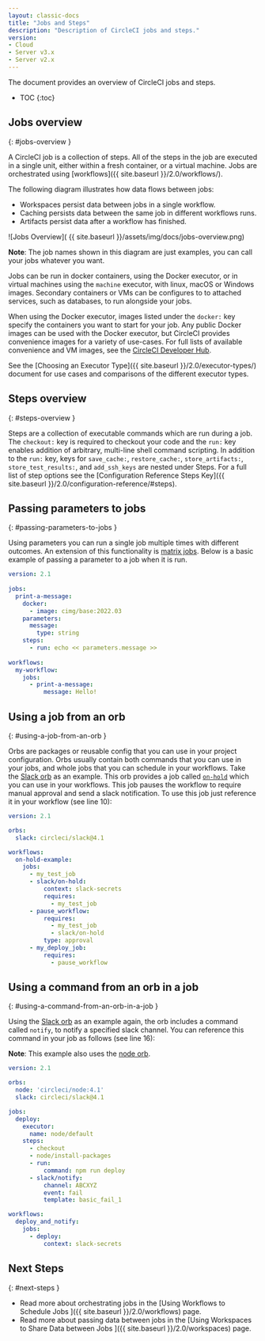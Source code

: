```yaml
---
layout: classic-docs
title: "Jobs and Steps"
description: "Description of CircleCI jobs and steps."
version:
- Cloud
- Server v3.x
- Server v2.x
---
```


The document provides an overview of CircleCI jobs and steps.

* TOC
{:toc}

## Jobs overview
{: #jobs-overview }

A CircleCI job is a collection of steps. All of the steps in the job are executed in a single unit, either within a fresh container, or a virtual machine. Jobs are orchestrated using [workflows]({{ site.baseurl }}/2.0/workflows/).

The following diagram illustrates how data flows between jobs:
* Workspaces persist data between jobs in a single workflow.
* Caching persists data between the same job in different workflows runs.
* Artifacts persist data after a workflow has finished.

![Jobs Overview]( {{ site.baseurl }}/assets/img/docs/jobs-overview.png)

**Note**: The job names shown in this diagram are just examples, you can call your jobs whatever you want.

Jobs can be run in docker containers, using the Docker executor, or in virtual machines using the `machine` executor, with linux, macOS or Windows images. Secondary containers or VMs can be configures to to attached services, such as databases, to run alongside your jobs.

When using the Docker executor, images listed under the `docker:` key specify the containers you want to start for your job. Any public Docker images can be used with the Docker executor, but CircleCI provides convenience images for a variety of use-cases. For full lists of available convenience and VM images, see the [CircleCI Developer Hub](https://circleci.com/developer/images).

See the [Choosing an Executor Type]({{ site.baseurl }}/2.0/executor-types/) document for use cases and comparisons of the different executor types.

## Steps overview
{: #steps-overview }

Steps are a collection of executable commands which are run during a job. The `checkout:` key is required to checkout your code and the `run:` key enables addition of arbitrary, multi-line shell command scripting.  In addition to the `run:` key, keys for `save_cache:`, `restore_cache:`, `store_artifacts:`, `store_test_results:`, and `add_ssh_keys` are nested under Steps. For a full list of step options see the [Configuration Reference Steps Key]({{ site.baseurl }}/2.0/configuration-reference/#steps).

## Passing parameters to jobs
{: #passing-parameters-to-jobs }

Using parameters you can run a single job multiple times with different outcomes. An extension of this functionality is [matrix jobs]({{site.baseurl}}/2.0/configuration-reference/#matrix-requires-version-21). Below is a basic example of passing a parameter to a job when it is run.

```yml
version: 2.1
​
jobs:
  print-a-message:
    docker:
      - image: cimg/base:2022.03
    parameters:
      message:
        type: string
    steps:
      - run: echo << parameters.message >>
​
workflows:
  my-workflow:
    jobs:
      - print-a-message:
          message: Hello!
```

## Using a job from an orb
{: #using-a-job-from-an-orb }

Orbs are packages or reusable config that you can use in your project configuration. Orbs usually contain both commands that you can use in your jobs, and whole jobs that you can schedule in your workflows. Take the [Slack orb](https://circleci.com/developer/orbs/orb/circleci/slack) as an example. This orb provides a job called [`on-hold`](https://circleci.com/developer/orbs/orb/circleci/slack#usage-on_hold_notification) which you can use in your workflows. This job pauses the workflow to require manual approval and send a slack notification. To use this job just reference it in your workflow (see line 10):

```yml
version: 2.1

orbs:
  slack: circleci/slack@4.1

workflows:
  on-hold-example:
    jobs:
      - my_test_job
      - slack/on-hold:
          context: slack-secrets
          requires:
            - my_test_job
      - pause_workflow:
          requires:
            - my_test_job
            - slack/on-hold
          type: approval
      - my_deploy_job:
          requires:
            - pause_workflow
```

## Using a command from an orb in a job
{: #using-a-command-from-an-orb-in-a-job }

Using the [Slack orb](https://circleci.com/developer/orbs/orb/circleci/slack) as an example again, the orb includes a command called `notify`, to notify a specified slack channel. You can reference this command in your job as follows (see line 16):

**Note**: This example also uses the [node orb](https://circleci.com/developer/orbs/orb/circleci/node).

```yml
version: 2.1

orbs:
  node: 'circleci/node:4.1'
  slack: circleci/slack@4.1

jobs:
  deploy:
    executor:
      name: node/default
    steps:
      - checkout
      - node/install-packages
      - run:
          command: npm run deploy
      - slack/notify:
          channel: ABCXYZ
          event: fail
          template: basic_fail_1

workflows:
  deploy_and_notify:
    jobs:
      - deploy:
          context: slack-secrets
```


## Next Steps
{: #next-steps }

- Read more about orchestrating jobs in the [Using Workflows to Schedule Jobs ]({{ site.baseurl }}/2.0/workflows) page.
- Read more about passing data between jobs in the [Using Workspaces to Share Data between Jobs ]({{ site.baseurl }}/2.0/workspaces) page.
